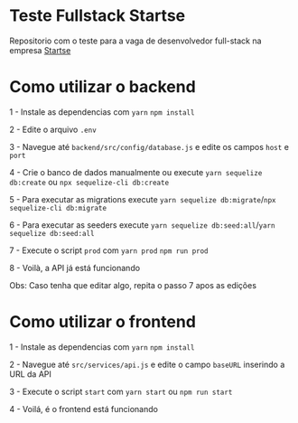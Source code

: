 # Teste Fullstack Startse

Repositorio com o teste para a vaga de desenvolvedor full-stack na empresa [Startse](https://www.startse.com/)

# Como utilizar o backend

1 - Instale as dependencias com `yarn` `npm install` 

2 - Edite o arquivo `.env` 

3 - Navegue até `backend/src/config/database.js` e edite os campos `host` e `port`

4 - Crie o banco de dados manualmente ou execute `yarn sequelize db:create` ou `npx sequelize-cli db:create`

5 - Para executar as migrations execute `yarn sequelize db:migrate`/`npx sequelize-cli db:migrate` 

6 - Para executar as seeders execute `yarn sequelize db:seed:all`/`yarn sequelize db:seed:all`

7 - Execute o script `prod` com `yarn prod` `npm run prod`

8 - Voilà, a API já está funcionando

Obs: Caso tenha que editar algo, repita o passo 7 apos as edições

# Como utilizar o frontend

1 - Instale as dependencias com `yarn` `npm install` 

2 - Navegue até `src/services/api.js` e edite o campo `baseURL` inserindo a URL da API

3 - Execute o script `start` com `yarn start` ou `npm run start`

4 - Voilá, é o frontend está funcionando
